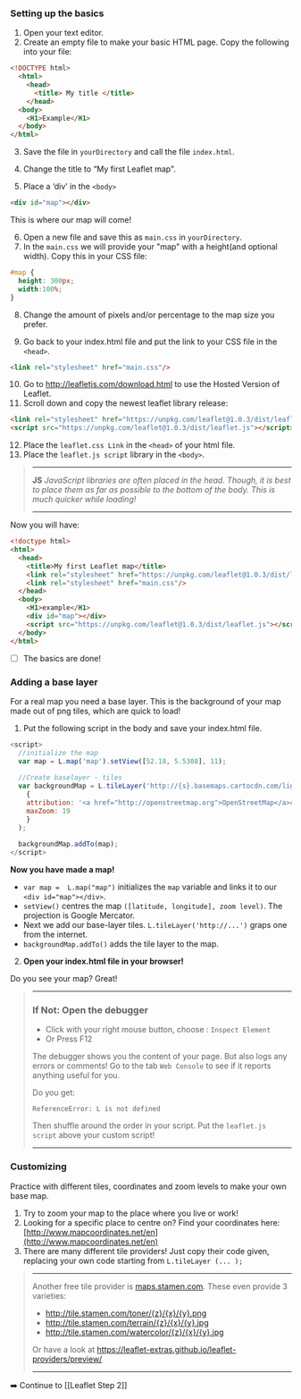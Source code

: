 ### Setting up the basics 

1. Open your text editor.
2. Create an empty file to make your basic HTML page. Copy the following into your file:

``` html
<!DOCTYPE html>
  <html>
    <head>
      <title> My title </title>
    </head>
  <body>
    <H1>Example</H1>
  </body>
</html>
```

3. Save the file in `yourDirectory` and call the file `index.html`.

4. Change the title to “My first Leaflet map".
5. Place a ‘div’ in the `<body>` 

``` html
<div id="map"></div>
```
This is where our map will come!

6. Open a new file and save this as `main.css` in `yourDirectory`. 
7. In the `main.css` we will provide your "map" with a height(and optional width). Copy this in your CSS file:

``` css
#map { 
  height: 300px; 
  width:100%;
} 
```
8. Change the amount of pixels and/or percentage to the map size you prefer.

9. Go back to your index.html file and put the link to your CSS file in the `<head>`.

``` html
<link rel="stylesheet" href="main.css"/>
```

10. Go to http://leafletjs.com/download.html to use the Hosted Version of Leaflet.
11. Scroll down and copy the newest leaflet library release:

``` html
<link rel="stylesheet" href="https://unpkg.com/leaflet@1.0.3/dist/leaflet.css" />
<script src="https://unpkg.com/leaflet@1.0.3/dist/leaflet.js"></script>
```
12. Place the `leaflet.css Link` in the `<head>` of your html file.
13. Place the `leaflet.js script` library in the `<body>`. 

> ***
> **JS** *JavaScript libraries are often placed in the head. Though, it is best to place them as far as possible to the bottom of the body. This is much quicker while loading!*
> ***

Now you will have:

``` html
<!doctype html>
<html>
  <head>
    <title>My first Leaflet map</title>  
    <link rel="stylesheet" href="https://unpkg.com/leaflet@1.0.3/dist/leaflet.css" />
    <link rel="stylesheet" href="main.css"/>
  </head>   
  <body>
    <H1>example</H1>
    <div id="map"></div>
    <script src="https://unpkg.com/leaflet@1.0.3/dist/leaflet.js"></script>
  </body>
</html>
```
- [ ] The basics are done! 

### Adding a base layer

For a real map you need a base layer. This is the background of your map made out of png tiles, which are quick to load!

1. Put the following script in the body and save your index.html file. 

``` js
<script>
  //initialize the map         
  var map = L.map('map').setView([52.18, 5.5308], 11);
  
  //Create baselayer - tiles         
  var backgroundMap = L.tileLayer('http://{s}.basemaps.cartocdn.com/light_all/{z}/{x}/{y}.png',
    {
    attribution: '<a href="http://openstreetmap.org">OpenStreetMap</a>contributors, <a href="http://creativecommons.org/licenses/by-sa/2.0/">CC-BY-SA</a>',
    maxZoom: 19
    }
  );
  
  backgroundMap.addTo(map);
</script>
``` 

**Now you have made a map!**

* `var map =  L.map("map")` initializes the `map` variable and links it to our `<div id="map"></div>`.
* `setView()` centres the map `([latitude, longitude], zoom level)`. The projection is Google Mercator. 
* Next we add our base-layer tiles. `L.tileLayer('http://...')` graps one from the internet. 
* `backgroundMap.addTo()` adds the tile layer to the map.

2. **Open your index.html file in your browser!**

Do you see your map? Great! 

> ***
> ### If Not: Open the debugger 
>
> * Click with your right mouse button, choose : `Inspect Element`
> * Or Press F12
> 
> The debugger shows you the content of your page. But also logs any errors or comments! 
> Go to the tab `Web Console` to see if it reports anything useful for you.
> 
> Do you get:
> 
> `ReferenceError: L is not defined`
> 
> Then shuffle around the order in your script. Put the `leaflet.js script` above your custom script!
> ***

### Customizing

Practice with different tiles, coordinates and zoom levels to make your own base map. 

1. Try to zoom your map to the place where you live or work! 
2. Looking for a specific place to centre on? Find your coordinates here: [http://www.mapcoordinates.net/en](http://www.mapcoordinates.net/en)
3. There are many different tile providers! Just copy their code given, replacing your own code starting from `L.tileLayer (... );`

> ***
> Another free tile provider is [maps.stamen.com](maps.stamen.com). These even provide 3 varieties:
> 
  > * http://tile.stamen.com/toner/{z}/{x}/{y}.png
  > * http://tile.stamen.com/terrain/{z}/{x}/{y}.jpg
  > * http://tile.stamen.com/watercolor/{z}/{x}/{y}.jpg
> 
> Or have a look at https://leaflet-extras.github.io/leaflet-providers/preview/ 
> *** 



:arrow_right: Continue to [[Leaflet Step 2]]